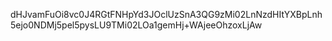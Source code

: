 dHJvamFuOi8vc0J4RGtFNHpYd3JOclUzSnA3QG9zMi02LnNzdHItYXBpLnh5ejo0NDMj5pel5pysLU9TMi02LOa1gemHj+WAjeeOhzoxLjAw
